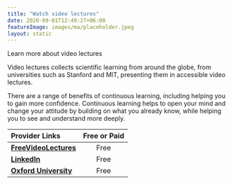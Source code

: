 ```yaml
---
title: "Watch video lectures"
date: 2020-09-01T12:49:27+06:00
featureImage: images/ma/placeholder.jpeg
layout: static
---
```


Learn more about video lectures

Video lectures collects scientific learning from around the globe, from universities such as Stanford and MIT, presenting them in accessible video lectures.

There are a range of benefits of continuous learning, including helping you to gain more confidence. Continuous learning helps to open your mind and change your attitude by building on what you already know, while helping you to see and understand more deeply.

| Provider Links      | Free or Paid  |  
| :-----------          | :--------------:      |  
| [**FreeVideoLectures**](https://freevideolectures.com/) | Free | 
| [**LinkedIn**](https://www.linkedin.com/pulse/7-reasons-students-learn-better-video-travis-bergwall/) | Free | 
| [**Oxford University**](https://www.ox.ac.uk/students/academic/guidance/skills/recorded-lectures) | Free | 
  

<br/><br/>






